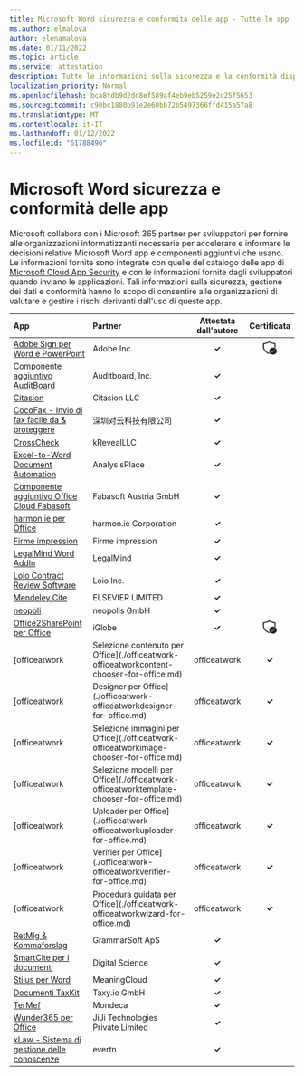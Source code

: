 ```yaml
---
title: Microsoft Word sicurezza e conformità delle app - Tutte le app
ms.author: elmalova
author: elenamalova
ms.date: 01/11/2022
ms.topic: article
ms.service: attestation
description: Tutte le informazioni sulla sicurezza e la conformità disponibili per tutte le Microsoft Word app.
localization_priority: Normal
ms.openlocfilehash: bca8fdb9d2dd8ef589af4eb9eb5259e2c25f5653
ms.sourcegitcommit: c90bc1880b91e2e60bb72b5497366ffd415a57a8
ms.translationtype: MT
ms.contentlocale: it-IT
ms.lasthandoff: 01/12/2022
ms.locfileid: "61788496"
---
```

# <a name="microsoft-word-apps-security-and-compliance"></a>Microsoft Word sicurezza e conformità delle app

Microsoft collabora con i Microsoft 365 partner per sviluppatori per fornire alle organizzazioni informatizzanti necessarie per accelerare e informare le decisioni relative Microsoft Word app e componenti aggiuntivi che usano. Le informazioni fornite sono integrate con quelle del catalogo delle app di [Microsoft Cloud App Security](https://www.microsoft.com/en-us/enterprise-mobility-security/cloud-app-security) e con le informazioni fornite dagli sviluppatori quando inviano le applicazioni. Tali informazioni sulla sicurezza, gestione dei dati e conformità hanno lo scopo di consentire alle organizzazioni di valutare e gestire i rischi derivanti dall'uso di queste app.

| **App** | **Partner** | **Attestata dall'autore** | **Certificata** |
|:--------|:------------|:----------------------:|:-------------:|
| [Adobe Sign per Word e PowerPoint](./adobe-inc-sign-for-word-and-powerpoint.md) | Adobe Inc. | **✓** | <img alt="Certified application badge" src="../media/certified-badge.png" height="25" width="25" /> |
| [Componente aggiuntivo AuditBoard](./auditboard-inc-add-in.md) | Auditboard, Inc. | **✓** |  |
| [Citasion](./citasion-llc.md) | Citasion LLC | **✓** |  |
| [CocoFax - Invio di fax facile da &amp; proteggere](./cocofax-sending-fax-made-easy-and-secure.md) | &#28145;&#22323;&#23545;&#20113;&#31185;&#25216;&#26377;&#38480;&#20844;&#21496; | **✓** |  |
| [CrossCheck](./krevealllc-crosscheck.md) | kRevealLLC | **✓** |  |
| [Excel-to-Word Document Automation](./analysisplace-excel-to-word-document-automation.md) | AnalysisPlace | **✓** |  |
| [Componente aggiuntivo Office Cloud Fabasoft](./fabasoft-austria-gmbh-cloud-office-add-in.md) | Fabasoft Austria GmbH | **✓** |  |
| [harmon.ie per Office](./harmonie-corporation-for-office.md) | harmon.ie Corporation | **✓** |  |
| [Firme impression](./impression-signatures.md) | Firme impression | **✓** |  |
| [LegalMind Word AddIn](./legalmind-word-addin.md) | LegalMind | **✓** |  |
| [Loio Contract Review Software](./loio-inc-contract-review-software.md) | Loio Inc. | **✓** |  |
| [Mendeley Cite](./elsevier-limited-mendeley-cite.md) | ELSEVIER LIMITED | **✓** |  |
| [neopoli](./neopolis-gmbh.md) | neopolis GmbH | **✓** |  |
| [Office2SharePoint per Office](./iglobe-office2sharepoint-for-office.md) | iGlobe | **✓** | <img alt="Certified application badge" src="../media/certified-badge.png" height="25" width="25" /> |
| [officeatwork | Selezione contenuto per Office](./officeatwork-officeatworkcontent-chooser-for-office.md) | officeatwork | **✓** |  |
| [officeatwork | Designer per Office](./officeatwork-officeatworkdesigner-for-office.md) | officeatwork | **✓** |  |
| [officeatwork | Selezione immagini per Office](./officeatwork-officeatworkimage-chooser-for-office.md) | officeatwork | **✓** |  |
| [officeatwork | Selezione modelli per Office](./officeatwork-officeatworktemplate-chooser-for-office.md) | officeatwork | **✓** |  |
| [officeatwork | Uploader per Office](./officeatwork-officeatworkuploader-for-office.md) | officeatwork | **✓** |  |
| [officeatwork | Verifier per Office](./officeatwork-officeatworkverifier-for-office.md) | officeatwork | **✓** |  |
| [officeatwork | Procedura guidata per Office](./officeatwork-officeatworkwizard-for-office.md) | officeatwork | **✓** |  |
| [RetMig &amp; Kommaforslag](./grammarsoft-aps-retmig-and-kommaforslag.md) | GrammarSoft ApS | **✓** |  |
| [SmartCite per i documenti](./digital-science-smartcite-for-papers.md) | Digital Science | **✓** |  |
| [Stilus per Word](./meaningcloud-stilus-for-word.md) | MeaningCloud | **✓** |  |
| [Documenti TaxKit](./taxyio-gmbh-taxkit-docs.md) | Taxy.io GmbH | **✓** |  |
| [TerMef](./mondeca-termef.md) | Mondeca | **✓** |  |
| [Wunder365 per Office](./jiji-technologies-private-limited-wunder365-for-office.md) | JiJi Technologies Private Limited | **✓** |  |
| [xLaw - Sistema di gestione delle conoscenze](./evertn-xlaw-knowledge-management-system.md) | evertn | **✓** |  |
